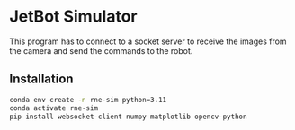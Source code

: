 # JetBot Simulator

This program has to connect to a socket server to receive the images from the camera and send the commands to the robot.

## Installation

```bash
conda env create -n rne-sim python=3.11
conda activate rne-sim
pip install websocket-client numpy matplotlib opencv-python
```
